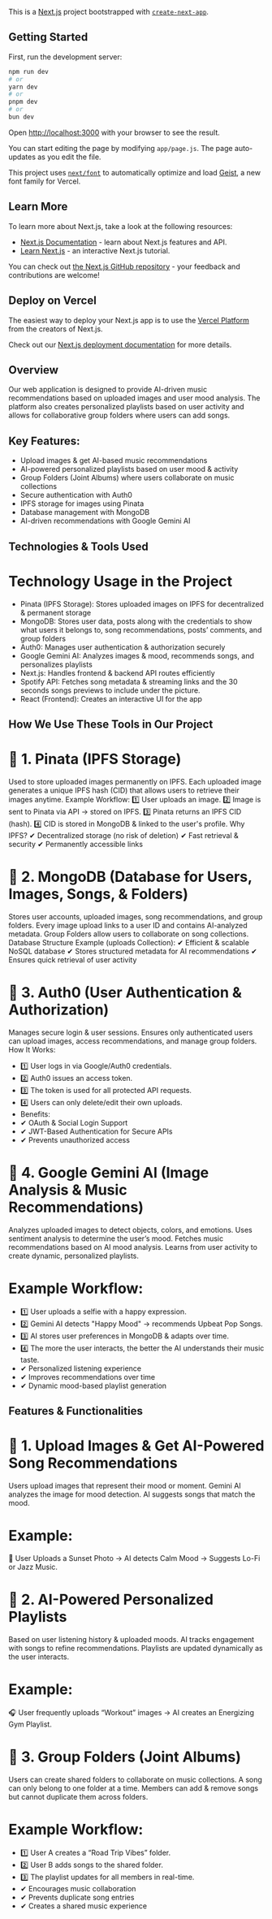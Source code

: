 This is a [Next.js](https://nextjs.org) project bootstrapped with [`create-next-app`](https://nextjs.org/docs/app/api-reference/cli/create-next-app).

## Getting Started

First, run the development server:

```bash
npm run dev
# or
yarn dev
# or
pnpm dev
# or
bun dev
```

Open [http://localhost:3000](http://localhost:3000) with your browser to see the result.

You can start editing the page by modifying `app/page.js`. The page auto-updates as you edit the file.

This project uses [`next/font`](https://nextjs.org/docs/app/building-your-application/optimizing/fonts) to automatically optimize and load [Geist](https://vercel.com/font), a new font family for Vercel.

## Learn More

To learn more about Next.js, take a look at the following resources:

- [Next.js Documentation](https://nextjs.org/docs) - learn about Next.js features and API.
- [Learn Next.js](https://nextjs.org/learn) - an interactive Next.js tutorial.

You can check out [the Next.js GitHub repository](https://github.com/vercel/next.js) - your feedback and contributions are welcome!

## Deploy on Vercel

The easiest way to deploy your Next.js app is to use the [Vercel Platform](https://vercel.com/new?utm_medium=default-template&filter=next.js&utm_source=create-next-app&utm_campaign=create-next-app-readme) from the creators of Next.js.

Check out our [Next.js deployment documentation](https://nextjs.org/docs/app/building-your-application/deploying) for more details.

## Overview
Our web application is designed to provide AI-driven music recommendations based on uploaded images and user mood analysis. The platform also creates personalized playlists based on user activity and allows for collaborative group folders where users can add songs.
## Key Features:
- Upload images & get AI-based music recommendations
- AI-powered personalized playlists based on user mood & activity
- Group Folders (Joint Albums) where users collaborate on music collections
- Secure authentication with Auth0
- IPFS storage for images using Pinata
- Database management with MongoDB
- AI-driven recommendations with Google Gemini AI

## Technologies & Tools Used
# Technology Usage in the Project
- Pinata (IPFS Storage): Stores uploaded images on IPFS for decentralized & permanent storage
- MongoDB: Stores user data, posts along with the credentials to show what users it belongs to, song recommendations, posts’ comments, and group folders
- Auth0: Manages user authentication & authorization securely
- Google Gemini AI: Analyzes images & mood, recommends songs, and personalizes playlists
- Next.js: Handles frontend & backend API routes efficiently
- Spotify API: Fetches song metadata & streaming links and the 30 seconds songs previews to include under the picture.
- React (Frontend): Creates an interactive UI for the app


## How We Use These Tools in Our Project
# 📌 1. Pinata (IPFS Storage)
Used to store uploaded images permanently on IPFS.
Each uploaded image generates a unique IPFS hash (CID) that allows users to retrieve their images anytime.
Example Workflow:
1️⃣ User uploads an image.
2️⃣ Image is sent to Pinata via API → stored on IPFS.
3️⃣ Pinata returns an IPFS CID (hash).
4️⃣ CID is stored in MongoDB & linked to the user's profile.
Why IPFS?
✔ Decentralized storage (no risk of deletion)
✔ Fast retrieval & security
✔ Permanently accessible links

# 📌 2. MongoDB (Database for Users, Images, Songs, & Folders)
Stores user accounts, uploaded images, song recommendations, and group folders.
Every image upload links to a user ID and contains AI-analyzed metadata.
Group Folders allow users to collaborate on song collections.
Database Structure Example (uploads Collection):
✔ Efficient & scalable NoSQL database
✔ Stores structured metadata for AI recommendations
✔ Ensures quick retrieval of user activity

# 📌 3. Auth0 (User Authentication & Authorization)
Manages secure login & user sessions.
Ensures only authenticated users can upload images, access recommendations, and manage group folders.
How It Works:
- 1️⃣ User logs in via Google/Auth0 credentials.
- 2️⃣ Auth0 issues an access token.
- 3️⃣ The token is used for all protected API requests.
- 4️⃣ Users can only delete/edit their own uploads.
- Benefits:
- ✔ OAuth & Social Login Support
- ✔ JWT-Based Authentication for Secure APIs
- ✔ Prevents unauthorized access

# 📌 4. Google Gemini AI (Image Analysis & Music Recommendations)
Analyzes uploaded images to detect objects, colors, and emotions.
Uses sentiment analysis to determine the user’s mood.
Fetches music recommendations based on AI mood analysis.
Learns from user activity to create dynamic, personalized playlists.
# Example Workflow:
- 1️⃣ User uploads a selfie with a happy expression.
- 2️⃣ Gemini AI detects "Happy Mood" → recommends Upbeat Pop Songs.
- 3️⃣ AI stores user preferences in MongoDB & adapts over time.
- 4️⃣ The more the user interacts, the better the AI understands their music taste.
- ✔ Personalized listening experience
- ✔ Improves recommendations over time
- ✔ Dynamic mood-based playlist generation

## Features & Functionalities
# 📌 1. Upload Images & Get AI-Powered Song Recommendations
Users upload images that represent their mood or moment.
Gemini AI analyzes the image for mood detection.
AI suggests songs that match the mood.
# Example:
📸 User Uploads a Sunset Photo → AI detects Calm Mood → Suggests Lo-Fi or Jazz Music.

# 📌 2. AI-Powered Personalized Playlists
Based on user listening history & uploaded moods.
AI tracks engagement with songs to refine recommendations.
Playlists are updated dynamically as the user interacts.
# Example:
🎧 User frequently uploads “Workout” images → AI creates an Energizing Gym Playlist.

# 📌 3. Group Folders (Joint Albums)
Users can create shared folders to collaborate on music collections.
A song can only belong to one folder at a time.
Members can add & remove songs but cannot duplicate them across folders.
# Example Workflow:
- 1️⃣ User A creates a “Road Trip Vibes” folder.
- 2️⃣ User B adds songs to the shared folder.
- 3️⃣ The playlist updates for all members in real-time.
- ✔ Encourages music collaboration
- ✔ Prevents duplicate song entries
- ✔ Creates a shared music experience







